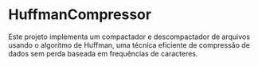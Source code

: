 # HuffmanCompressor
Este projeto implementa um compactador e descompactador de arquivos usando o algoritmo de Huffman, uma técnica eficiente de compressão de dados sem perda baseada em frequências de caracteres.
